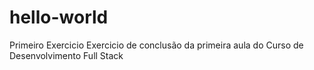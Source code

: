 # hello-world
Primeiro Exercicio 
Exercicio de conclusão da primeira aula do Curso de Desenvolvimento Full Stack